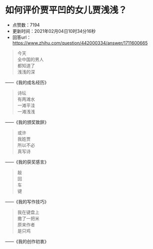 # 如何评价贾平凹的女儿贾浅浅？
- 点赞数：7194
- 更新时间：2021年02月04日10时34分16秒
- 回答url：https://www.zhihu.com/question/442000334/answer/1711600665
<body>
 <blockquote data-pid="6Q_jzJgI">
  今天
  <br>
  全中国的男人 
  <br>
  都知道了
  <br>
  浅浅的深
 </blockquote>
 <p data-pid="2b2IURVu">——《我的成名经历》</p>
 <blockquote data-pid="boalEDMK">
  诗坛 
  <br>
  有两滩水 
  <br>
  一滩平洼
  <br>
  一滩浅浅
 </blockquote>
 <p data-pid="tWUHeOXG">——《我的颁奖致辞》</p>
 <blockquote data-pid="jhhAWOju">
  或许
  <br>
  我姓贾
  <br>
  所以不必
  <br>
  真写诗
 </blockquote>
 <p data-pid="uErcGLOO">——《我的获奖感言》</p>
 <blockquote data-pid="RB2u-mBI">
  敲
  <br>
  回
  <br>
  车 
  <br>
  键
 </blockquote>
 <p data-pid="8GmvQ97m">——《我的写作技巧》</p>
 <blockquote data-pid="QknETblK">
  我在键盘上 
  <br>
  撒了一把米 
  <br>
  原来作者 
  <br>
  是只鸡
 </blockquote>
 <p data-pid="xBpkyHGb">——《我的创作初衷》</p>
</body>